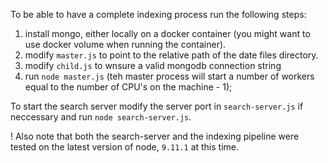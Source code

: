 To be able to have a complete indexing process run the following steps:

1. install mongo, either locally on a docker container (you might want to use docker volume when running the container).
2. modify `master.js` to point to the relative path of the date files directory.
3. modify `child.js` to wnsure a valid mongodb connection string
4. run `node master.js` (teh master process will start a number of workers equal to the number of CPU's on the machine - 1);

To start the search server modify the server port in `search-server.js` if neccessary and run `node search-server.js`.

! Also note that both the search-server and the indexing pipeline were tested on the latest version of node, `9.11.1` at this time.